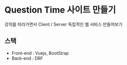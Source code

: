 # Question Time 사이트 만들기

강의를 따라가면서 Client / Server 독립적인 웹 서비스 만들어보기

## 스택
- Front-end : Vuejs, BootStrap
- Back-end : DRF 
